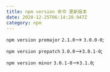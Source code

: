 ```yaml
---
title: npm version 命令 更新版本
date: 2020-12-25T06:14:28.947Z
category: npm
---
```

<!--StartFragment-->

`npm version premajor` `2.1.0`–> `3.0.0-0`;

`npm version prepatch` `3.0.0`–>`3.0.1-0`;

`npm version minor` `3.0.1-0`–>`3.1.0`;

<!--EndFragment-->